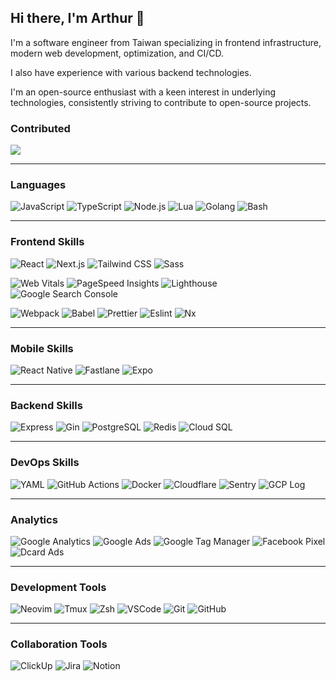 ## Hi there, I'm Arthur 👋

I'm a software engineer from Taiwan specializing in frontend infrastructure, modern web development, optimization, and CI/CD.

I also have experience with various backend technologies. <!-- and I'm currently expanding my skills in iOS and Android development. -->

I'm an open-source enthusiast with a keen interest in underlying technologies, consistently striving to contribute to open-source projects.

### Contributed
![](https://github-contributor-stats.vercel.app/api?username=arthur-mountain&limit=6&theme=onedark&combine_all_yearly_contributions=true)

---

### Languages

<!--
v1 skill icons ui
<a href="https://profile-fxfwhmre4-arthur-mountain.vercel.app/home">
  <img src="https://skillicons.dev/icons?i=js,ts,nodejs,lua,go,bash" />
</a>
-->

![JavaScript](https://img.shields.io/badge/-Javascript-F7DF1E?style=for-the-badge&logo=javascript&logoColor=white)
![TypeScript](https://img.shields.io/badge/-Typescript-3178C6?style=for-the-badge&logo=typescript&logoColor=white)
![Node.js](https://img.shields.io/badge/-Node.js-339933?style=for-the-badge&logo=node.js&logoColor=white)
![Lua](https://img.shields.io/badge/-Lua-2C2D72?style=for-the-badge&logo=lua&logoColor=white)
![Golang](https://img.shields.io/badge/-Golang-00ADD8?style=for-the-badge&logo=go&logoColor=white)
![Bash](https://img.shields.io/badge/-bash-293137?style=for-the-badge&logo=gnubash&logoColor=white)

<!--
Icon and color -> https://simpleicons.org
Custom icons -> https://shields.io/docs/logos#custom-logos
![Java](https://img.shields.io/badge/-Java-007396?style=for-the-badge&logo=java&logoColor=white)
![Swift](https://img.shields.io/badge/-Swift-%23FA7343?style=for-the-badge&logo=swift&logoColor=white)
![Kotlin](https://img.shields.io/badge/-Kotlin-0095D5?style=for-the-badge&logo=kotlin&logoColor=white) 
![Haskell](https://img.shields.io/badge/-Haskell-5D4F85?style=for-the-badge&logo=haskell&logoColor=white)
![Rust](https://img.shields.io/badge/-Rust-B94700?style=for-the-badge&logo=rust&logoColor=white)
-->

---

### Frontend Skills

![React](https://img.shields.io/badge/-React-61DAFB?style=for-the-badge&logo=react&logoColor=white)
![Next.js](https://img.shields.io/badge/-Next.js-000000?style=for-the-badge&logo=nextdotjs&logoColor=white)
![Tailwind CSS](https://img.shields.io/badge/-Tailwind%20CSS-38B2AC?style=for-the-badge&logo=tailwindcss&logoColor=white)
![Sass](https://img.shields.io/badge/-Sass-CC6699?style=for-the-badge&logo=sass&logoColor=white)

![Web Vitals](https://img.shields.io/badge/-Web%20Vitals-4285F4?style=for-the-badge&logo=google&logoColor=white)
![PageSpeed Insights](https://img.shields.io/badge/-PageSpeed%20Insights-4285F4?style=for-the-badge&logo=google&logoColor=white)
![Lighthouse](https://img.shields.io/badge/-Lighthouse-F44B21?style=for-the-badge&logo=lighthouse&logoColor=white)
![Google Search Console](https://img.shields.io/badge/-Google%20Search%20Console-4285F4?style=for-the-badge&logo=googlesearchconsole&logoColor=white)

![Webpack](https://img.shields.io/badge/-Webpack-8DD6F9?style=for-the-badge&logo=webpack&logoColor=white)
![Babel](https://img.shields.io/badge/-Babel-F9DC3E?style=for-the-badge&logo=babel&logoColor=white)
![Prettier](https://img.shields.io/badge/-Prettier-1A2C34?style=for-the-badge&logo=prettier&logoColor=F7B93E)
![Eslint](https://img.shields.io/badge/-Eslint-4B32C3?style=for-the-badge&logo=eslint&logoColor=white)
![Nx](https://img.shields.io/badge/-Nx-143055?style=for-the-badge&logo=nx&logoColor=white)

---

### Mobile Skills

![React Native](https://img.shields.io/badge/-React%20Native-61DAFB?style=for-the-badge&logo=react&logoColor=white)
![Fastlane](https://img.shields.io/badge/-Fastlane-%230097E1?style=for-the-badge&logo=fastlane&logoColor=white)
![Expo](https://img.shields.io/badge/-Expo-%23000020?style=for-the-badge&logo=expo&logoColor=white)

---

### Backend Skills

![Express](https://img.shields.io/badge/-Express-000000?style=for-the-badge&logo=express&logoColor=white)
![Gin](https://img.shields.io/badge/-Gin-00ADD8?style=for-the-badge&logo=go&logoColor=white)
![PostgreSQL](https://img.shields.io/badge/-PostgreSQL-336791?style=for-the-badge&logo=postgresql&logoColor=white)
![Redis](https://img.shields.io/badge/-Redis-DC382D?style=for-the-badge&logo=redis&logoColor=white)
![Cloud SQL](https://img.shields.io/badge/-Cloud%20SQL-4285F4?style=for-the-badge&logo=googlecloud&logoColor=white)
<!--
![MySQL](https://img.shields.io/badge/-MySQL-4479A1?style=for-the-badge&logo=mysql&logoColor=white)
![MongoDB](https://img.shields.io/badge/-MongoDB-47A248?style=for-the-badge&logo=mongodb&logoColor=white)
-->

---

### DevOps Skills

![YAML](https://img.shields.io/badge/-YAML-%23cbcbcb?style=for-the-badge&logo=yaml&logoColor=%23000080)
![GitHub Actions](https://img.shields.io/badge/-Github%20Actions-2088FF?style=for-the-badge&logo=githubactions&logoColor=white)
![Docker](https://img.shields.io/badge/-Docker-2496ED?style=for-the-badge&logo=docker&logoColor=white)
![Cloudflare](https://img.shields.io/badge/-Cloudflare-F38020?style=for-the-badge&logo=cloudflare&logoColor=white)
![Sentry](https://img.shields.io/badge/-Sentry-362D59?style=for-the-badge&logo=sentry&logoColor=white)
![GCP Log](https://img.shields.io/badge/-GCP%20Log-4285F4?style=for-the-badge&logo=googlecloud&logoColor=white)

---

### Analytics

![Google Analytics](https://img.shields.io/badge/-Google%20Analytics-E37400?style=for-the-badge&logo=googleanalytics&logoColor=white)
![Google Ads](https://img.shields.io/badge/-Google%20Ads-4285F4?style=for-the-badge&logo=googleads&logoColor=white)
![Google Tag Manager](https://img.shields.io/badge/-Google%20Tag%20Manager-246FDB?style=for-the-badge&logo=googletagmanager&logoColor=white)
![Facebook Pixel](https://img.shields.io/badge/-Facebook%20Pixel-1877F2?style=for-the-badge&logo=facebook&logoColor=white)
![Dcard Ads](https://img.shields.io/badge/-Dcard%20Ads-0052CC?style=for-the-badge&logo=dcard&logoColor=white)

---

### Development Tools

![Neovim](https://img.shields.io/badge/-Neovim-57A143?style=for-the-badge&logo=neovim&logoColor=white)
![Tmux](https://img.shields.io/badge/-Tmux-1BB91F?style=for-the-badge&logo=tmux&logoColor=white)
![Zsh](https://img.shields.io/badge/-Zsh-1BB91F?style=for-the-badge&logo=gnubash&logoColor=white)
![VSCode](https://img.shields.io/badge/-VSCode-007ACC?style=for-the-badge&logo=visualstudiocode&logoColor=white)
![Git](https://img.shields.io/badge/-Git-F05032?style=for-the-badge&logo=git&logoColor=white)
![GitHub](https://img.shields.io/badge/-GitHub-181717?style=for-the-badge&logo=github&logoColor=white)

---

### Collaboration Tools

![ClickUp](https://img.shields.io/badge/-ClickUp-7B68EE?style=for-the-badge&logo=clickup&logoColor=white)
![Jira](https://img.shields.io/badge/-Jira-0052CC?style=for-the-badge&logo=jira&logoColor=white)
![Notion](https://img.shields.io/badge/-Notion-000000?style=for-the-badge&logo=notion&logoColor=white)

<!-- ### 📫 How to reach me: -->
